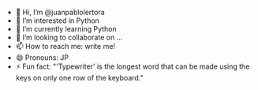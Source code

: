 - 👋 Hi, I’m @juanpablolertora
- 👀 I’m interested in Python
- 🌱 I’m currently learning Python
- 💞️ I’m looking to collaborate on ...
- 📫 How to reach me: write me!
- 😄 Pronouns: JP
- ⚡ Fun fact: "'Typewriter' is the longest word that can be made using the keys on only one row of the keyboard."

<!---
juanpablolertora/juanpablolertora is a ✨ special ✨ repository because its `README.md` (this file) appears on your GitHub profile.
You can click the Preview link to take a look at your changes.
--->
